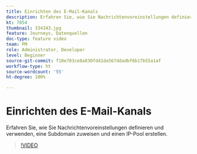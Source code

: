 ```yaml
---
title: Einrichten des E-Mail-Kanals
description: Erfahren Sie, wie Sie Nachrichtenvoreinstellungen definieren und verwenden, eine Subdomain zuweisen und einen IP-Pool erstellen.
kt: 7854
thumbnail: 334343.jpg
feature: Journeys, Datenquellen
doc-type: feature video
team: PM
role: Administrator, Developer
level: Beginner
source-git-commit: f10e783ce8a830fd41da567ddadbf6b17b55a1af
workflow-type: ht
source-wordcount: '55'
ht-degree: 100%

---
```



# Einrichten des E-Mail-Kanals

Erfahren Sie, wie Sie Nachrichtenvoreinstellungen definieren und verwenden, eine Subdomain zuweisen und einen IP-Pool erstellen.

>[!VIDEO](https://video.tv.adobe.com/v/334343?quality=12)
